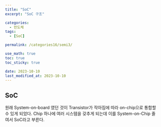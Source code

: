 ```yaml
---
title: "SoC"
excerpt: "SoC 구조"

categories:
  - 반도체
tags:
  - [SoC]

permalink: /categories16/semi3/

use_math: true
toc: true
toc_sticky: true

date: 2023-10-10
last_modified_at: 2023-10-10
---
```


## SoC

원래 System-on-board 였던 것이 Transistor가 작아짐에 따라 on-chip으로 통합할 수 있게 되었다. Chip 하나에 여러 시스템을 갖추게 되는데 이를 System-on-Chip 줄여서 SoC라고 부른다. 

